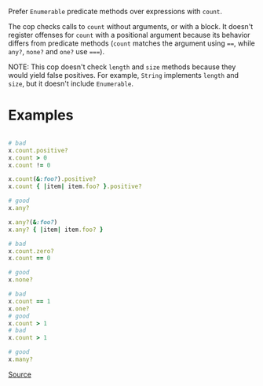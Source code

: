 
Prefer `Enumerable` predicate methods over expressions with `count`.

The cop checks calls to `count` without arguments, or with a
block. It doesn't register offenses for `count` with a positional
argument because its behavior differs from predicate methods (`count`
matches the argument using `==`, while `any?`, `none?` and `one?` use
`===`).

NOTE: This cop doesn't check `length` and `size` methods because they
would yield false positives. For example, `String` implements `length`
and `size`, but it doesn't include `Enumerable`.

# Examples

```ruby

# bad
x.count.positive?
x.count > 0
x.count != 0

x.count(&:foo?).positive?
x.count { |item| item.foo? }.positive?

# good
x.any?

x.any?(&:foo?)
x.any? { |item| item.foo? }

# bad
x.count.zero?
x.count == 0

# good
x.none?

# bad
x.count == 1
x.one?
# good
x.count > 1
# bad
x.count > 1

# good
x.many?
```

[Source](http://www.rubydoc.info/gems/rubocop/RuboCop/Cop/Style/CollectionQuerying)
